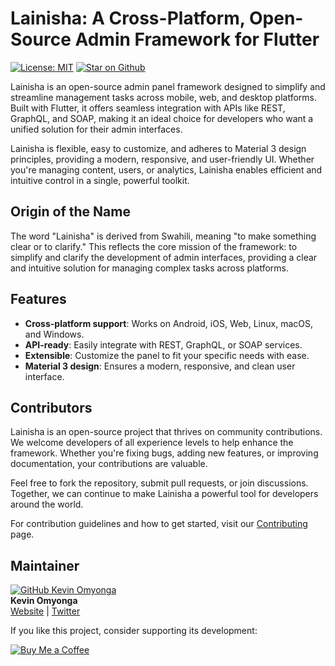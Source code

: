 # Lainisha: A Cross-Platform, Open-Source Admin Framework for Flutter


<a href="https://opensource.org/licenses/MIT"><img src="https://img.shields.io/badge/license-MIT-purple.svg" alt="License: MIT"></a>
<a href="https://github.com/kevinomyonga/lainisha-admin-framework"><img src="https://img.shields.io/github/stars/kevinomyonga/lainisha-admin-framework.svg?style=flat&logo=github&colorB=deeppink&label=stars" alt="Star on Github"></a>

Lainisha is an open-source admin panel framework designed to simplify and 
streamline management tasks across mobile, web, and desktop platforms. 
Built with Flutter, it offers seamless integration with APIs like REST, 
GraphQL, and SOAP, making it an ideal choice for developers who want a 
unified solution for their admin interfaces.

Lainisha is flexible, easy to customize, and adheres to Material 3 design 
principles, providing a modern, responsive, and user-friendly UI. Whether 
you're managing content, users, or analytics, Lainisha enables efficient 
and intuitive control in a single, powerful toolkit.

## Origin of the Name

The word "Lainisha" is derived from Swahili, meaning "to make something 
clear or to clarify." This reflects the core mission of the framework: 
to simplify and clarify the development of admin interfaces, providing a 
clear and intuitive solution for managing complex tasks across platforms.

## Features
- **Cross-platform support**: Works on Android, iOS, Web, Linux, macOS, 
  and Windows.
- **API-ready**: Easily integrate with REST, GraphQL, or SOAP services.
- **Extensible**: Customize the panel to fit your specific needs with ease.
- **Material 3 design**: Ensures a modern, responsive, and clean user 
  interface.

## Contributors

Lainisha is an open-source project that thrives on community contributions. 
We welcome developers of all experience levels to help enhance the framework. 
Whether you're fixing bugs, adding new features, or improving documentation, 
your contributions are valuable.

Feel free to fork the repository, submit pull requests, or join discussions. 
Together, we can continue to make Lainisha a powerful tool for developers 
around the world.

For contribution guidelines and how to get started, visit our 
[Contributing](./CONTRIBUTING.md) page.

## Maintainer

[![GitHub Kevin Omyonga](https://github.com/kevinomyonga.png?size=100)](https://github.com/kevinomyonga)  
**Kevin Omyonga**  
[Website](https://kevinomyonga.com) | [Twitter](https://twitter.com/kevinomyonga)

If you like this project, consider supporting its development:

[![Buy Me a Coffee](https://img.shields.io/badge/Buy%20Me%20a%20Coffee-%23FFDD00?style=flat&logo=buy-me-a-coffee&logoColor=black)](https://www.buymeacoffee.com/KevinOmyonga)
